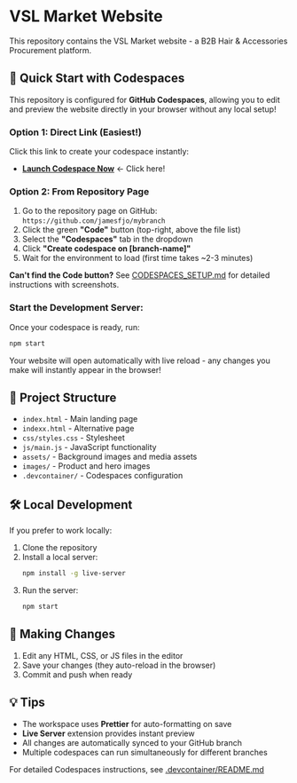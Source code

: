 # VSL Market Website

This repository contains the VSL Market website - a B2B Hair & Accessories Procurement platform.

## 🚀 Quick Start with Codespaces

This repository is configured for **GitHub Codespaces**, allowing you to edit and preview the website directly in your browser without any local setup!

### Option 1: Direct Link (Easiest!)
Click this link to create your codespace instantly:
- **[Launch Codespace Now](https://github.com/jamesfjo/mybranch/codespaces/new?branch=copilot/build-website-for-vsl-market)** ← Click here!

### Option 2: From Repository Page
1. Go to the repository page on GitHub: `https://github.com/jamesfjo/mybranch`
2. Click the green **"Code"** button (top-right, above the file list)
3. Select the **"Codespaces"** tab in the dropdown
4. Click **"Create codespace on [branch-name]"**
5. Wait for the environment to load (first time takes ~2-3 minutes)

**Can't find the Code button?** See [CODESPACES_SETUP.md](CODESPACES_SETUP.md) for detailed instructions with screenshots.

### Start the Development Server:
Once your codespace is ready, run:
```bash
npm start
```

Your website will open automatically with live reload - any changes you make will instantly appear in the browser!

## 📁 Project Structure

- `index.html` - Main landing page
- `indexx.html` - Alternative page
- `css/styles.css` - Stylesheet
- `js/main.js` - JavaScript functionality
- `assets/` - Background images and media assets
- `images/` - Product and hero images
- `.devcontainer/` - Codespaces configuration

## 🛠️ Local Development

If you prefer to work locally:

1. Clone the repository
2. Install a local server:
   ```bash
   npm install -g live-server
   ```
3. Run the server:
   ```bash
   npm start
   ```

## 📝 Making Changes

1. Edit any HTML, CSS, or JS files in the editor
2. Save your changes (they auto-reload in the browser)
3. Commit and push when ready

## 💡 Tips

- The workspace uses **Prettier** for auto-formatting on save
- **Live Server** extension provides instant preview
- All changes are automatically synced to your GitHub branch
- Multiple codespaces can run simultaneously for different branches

For detailed Codespaces instructions, see [.devcontainer/README.md](.devcontainer/README.md)
